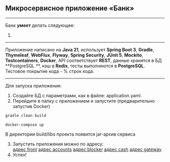## Микросервисное приложение «Банк»

_______

Банк **умеет** делать следующее:

1.

-------

Приложение написано на **Java 21**, использует **Spring Boot 3**, **Gradle**, **Thymeleaf**, **WebFlux**, **Flyway**,
**Spring Security**,
**JUnit 5**, **Mockito**, **Testcontainers**, **Docker**, API соответствует **REST**, данные хранятся в БД **PostgreSQL
**,
кэш в **Redis**, тесты выполняются в **PostgreSQL**.  
Тестовое покрытие кода - % строк кода.

-------

Для запуска приложения:

1. Создайте БД с параметрами, как в файле: application.yaml.
2. Перейдите в папку с приложением и запустите (предварительно запустив Docker)

```gradle
gradle clean build
```

```command
docker-compose up
```

В директории build/libs проекта появится jar-архив сервиса

3. Запустить приложения можно по адресу:  
   [адрес front](http://localhost:8000)
   [адрес accounts](http://localhost:8001)
   [адрес blocker](http://localhost:8002)
   [адрес cash](http://localhost:8003)
   [адрес gateway](http://localhost:8010)
4. Успех!  